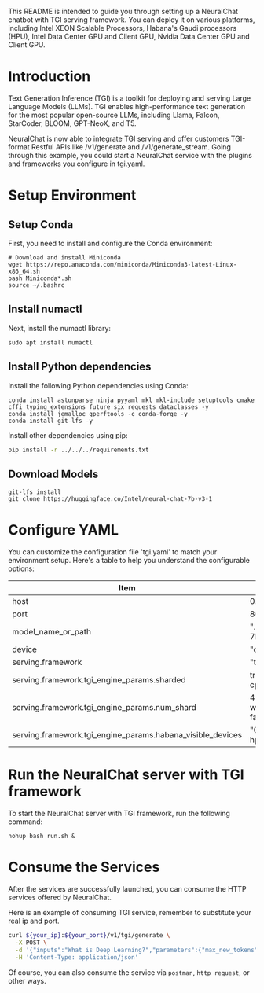 
This README is intended to guide you through setting up a NeuralChat chatbot with TGI serving framework. You can deploy it on various platforms, including Intel XEON Scalable Processors, Habana's Gaudi processors (HPU), Intel Data Center GPU and Client GPU, Nvidia Data Center GPU and Client GPU.

# Introduction
Text Generation Inference (TGI) is a toolkit for deploying and serving Large Language Models (LLMs). TGI enables high-performance text generation for the most popular open-source LLMs, including Llama, Falcon, StarCoder, BLOOM, GPT-NeoX, and T5.

NeuralChat is now able to integrate TGI serving and offer customers TGI-format Restful APIs like /v1/generate and /v1/generate_stream. Going through this example, you could start a NeuralChat service with the plugins and frameworks you configure in tgi.yaml.


# Setup Environment

## Setup Conda

First, you need to install and configure the Conda environment:

```shell
# Download and install Miniconda
wget https://repo.anaconda.com/miniconda/Miniconda3-latest-Linux-x86_64.sh
bash Miniconda*.sh
source ~/.bashrc
```

## Install numactl

Next, install the numactl library:

```shell
sudo apt install numactl
```

## Install Python dependencies

Install the following Python dependencies using Conda:

```shell
conda install astunparse ninja pyyaml mkl mkl-include setuptools cmake cffi typing_extensions future six requests dataclasses -y
conda install jemalloc gperftools -c conda-forge -y
conda install git-lfs -y
```

Install other dependencies using pip:

```bash
pip install -r ../../../requirements.txt
```


## Download Models
```shell
git-lfs install
git clone https://huggingface.co/Intel/neural-chat-7b-v3-1
```


# Configure YAML

You can customize the configuration file 'tgi.yaml' to match your environment setup. Here's a table to help you understand the configurable options:

|  Item                             | Value                                  |
| --------------------------------- | ---------------------------------------|
| host                              | 0.0.0.0                              |
| port                              | 8000                                   |
| model_name_or_path                | "./neural-chat-7b-v3-1"                 |
| device                            | "cpu"/"gpu"/"hpu"                                 |
| serving.framework                  | "tgi"                                   |
| serving.framework.tgi_engine_params.sharded        | true (false only on cpu)                    |
| serving.framework.tgi_engine_params.num_shard  | 4 (not effective when sharded is false)    |
| serving.framework.tgi_engine_params.habana_visible_devices      | "0,1" (only on hpu)        |


# Run the NeuralChat server with TGI framework

To start the NeuralChat server with TGI framework, run the following command:

```shell
nohup bash run.sh &
```


# Consume the Services
After the services are successfully launched, you can consume the HTTP services offered by NeuralChat.

Here is an example of consuming TGI service, remember to substitute your real ip and port.

```bash
curl ${your_ip}:${your_port}/v1/tgi/generate \
  -X POST \
  -d '{"inputs":"What is Deep Learning?","parameters":{"max_new_tokens":17, "do_sample": true}}' \
  -H 'Content-Type: application/json'
```

Of course, you can also consume the service via `postman`, `http request`, or other ways.